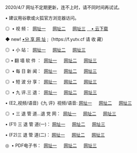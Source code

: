 <p>2020/4/7 网址不定期更新，连不上时，请不同时间再试试。
<p>• 建议用谷歌或火狐官方浏览器访问。
<p>◎  • 视 频： 
<a href="http://mmr.proyectolanuevatierra.com/" target="_blank">网址一</a> 　 
<a href="http://mif.proyectolanuevatierra.com/" target="_blank">网址二</a> 　 
<a href="http://mif.proyectolanuevatierra.com/b.html" target="_blank">网址三</a>  
<a href="https://yadi.sk/d/d0sUeAOpal3njw" target="_blank">　• 云下载 </a></p>
<p>◆ new! <a href="http://mkh.proyectolanuevatierra.com/a.html">•分 享 网 址</a> ;（https://f.yutv.cf 请 收 藏） </p>
<p>◎ </span>  •  小 站：  
<a href="http://mmr.proyectolanuevatierra.com/f.html" target="_blank">网址一</a> 　 
<a href="http://mif.proyectolanuevatierra.com/h.html" target="_blank">网址二</a> 　 
<a href="http://mif.proyectolanuevatierra.com/k/" target="_blank">网址三</a></p>
<p>◎  • 翻 墙 软 件 ：  
<a href="http://mmr.proyectolanuevatierra.com/ff/" target="_blank">网址一</a> 　 
<a href="http://mif.proyectolanuevatierra.com/s/read/a1_nd.html" target="_blank">网址二</a> 　 
<a href="http://mif.proyectolanuevatierra.com/ff/index.html" target="_blank">网址三</a></p>
<p>◎ </span>  • 每 日 新 闻：  
<a href="http://mmr.proyectolanuevatierra.com/day/" target="_blank">网址一</a> 　 
<a href="http://mif.proyectolanuevatierra.com/day/" target="_blank">网址二</a> 　 
<a href="http://mif.proyectolanuevatierra.com/day/index.html" target="_blank">网址三</a></p>
<p>◎ </span>  • 短 波 分 享：  
<a href="http://mmr.proyectolanuevatierra.com/h/" target="_blank">网址一</a> 　 
<a href="http://mif.proyectolanuevatierra.com/h/" target="_blank">网址二</a> 　 
<a href="http://mif.proyectolanuevatierra.com/h/index.html" target="_blank">网址三</a></p>
<p>◎   • 九 评.三 退：  
<a href="http://mmr.proyectolanuevatierra.com/t/" target="_blank">网址一</a> 　 
<a href="http://mif.proyectolanuevatierra.comli/v2/index.html" target="_blank">网址二</a> 　 
<a href="http://mif.proyectolanuevatierra.com/tt/index.html" target="_blank">网址三</a> 　</p>
<p>  • (E2_视频/语音)《九 评》视频/语音: 
<a href="http://mif.proyectolanuevatierra.com/7738.html" target="_blank">网址一</a> 　 
<a href="http://mif.proyectolanuevatierra.com/7614.html" target="_blank">网址二</a> 　 
<a href="http://mif.proyectolanuevatierra.com/7633.html" target="_blank">网址三</a></p>
<p>◎   • 三 退 管 道...退 党 网：  
<a href="http://mmr.proyectolanuevatierra.com/go/td1.html" target="_blank">网址一</a> 　 
<a href="http://mif.proyectolanuevatierra.com/go/td2.html" target="_blank">网址二</a> 　 
<a href="http://mif.proyectolanuevatierra.com/go/td3.html" target="_blank">网址三</a></p>
<p>  • (F1) 三 退 管 道(一)： 
<a href="http://mmr.proyectolanuevatierra.com/dd/" target="_blank">网址一</a> 　 
<a href="http://mif.proyectolanuevatierra.com/s/read/a1_tdx.html" target="_blank">网址二</a> 　 
<a href="http://mif.proyectolanuevatierra.com/dd/" target="_blank">网址三</a></p>
<p>  • (F2)三 退 管 道(二)： 
<a href="http://mif.proyectolanuevatierra.com/d/" target="_blank">网址一</a> 　 
<a href="http://mmr.proyectolanuevatierra.com/d/index.html" target="_blank">网址二</a> 　 
<a href="http://mif.proyectolanuevatierra.com/d/" target="_blank">网址三</a></p>
<p>◎   • PDF电子书：  
<a href="http://mmr.proyectolanuevatierra.com/p/" target="_blank">网址一</a> 　 
<a href="http://mif.proyectolanuevatierra.com/p/index.html" target="_blank">网址二</a> 　 
<a href="http://mif.proyectolanuevatierra.com/p/" target="_blank">网址三</a></p>
